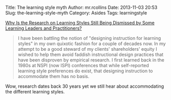 Title: The learning style myth
Author: mr.rcollins
Date: 2013-11-03 20:53
Slug: the-learning-style-myth
Category: Asides
Tags: learningstyle

[Why Is the Research on Learning Styles Still Being Dismissed by Some Learning Leaders and Practitioners?](http://elearnmag.acm.org/featured.cfm?aid=2070611)

>I have been battling the notion of "designing instruction for learning styles" in my own quixotic fashion for a couple of decades now. In my attempt to be a good steward of my clients' shareholders' equity I wished to help them avoid faddish instructional design practices that have been disproven by empirical research. I first learned back in the 1980s at NSPI (now ISPI) conferences that while self-reported learning style preferences do exist, that designing instruction to accommodate them has no basis.

Wow, research dates back 30 years yet we still hear about accommodating the different learning styles.